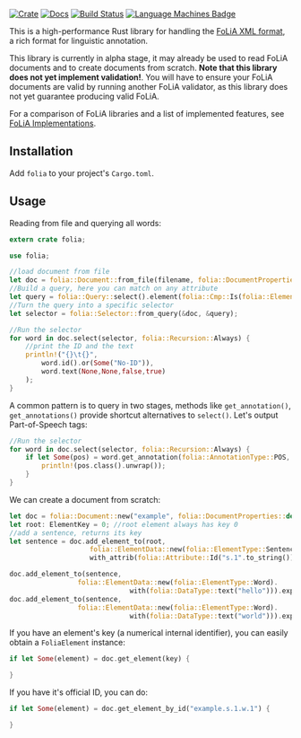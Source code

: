 [![Crate](https://img.shields.io/crates/v/folia.svg)](https://crates.io/crates/folia)
[![Docs](https://docs.rs/folia/badge.svg)](https://docs.rs/folia/)
[![Build Status](https://travis-ci.com/proycon/folia-rust.svg?branch=master)](https://travis-ci.com/proycon/folia-rust)
[![Language Machines Badge](http://applejack.science.ru.nl/lamabadge.php/folia-rust)](http://applejack.science.ru.nl/languagemachines/)

This is a high-performance Rust library for handling the [FoLiA XML format](https://proycon.github.io/folia), a rich format
for linguistic annotation.

This library is currently in alpha stage, it may already be used to read FoLiA documents and to create documents from
scratch. **Note that this library does not yet implement validation!**. You will have to ensure your FoLiA documents are
valid by running another FoLiA validator, as this library does not yet guarantee producing valid FoLiA.

For a comparison of FoLiA libraries and a list of implemented features, see [FoLiA Implementations](https://folia.readthedocs.io/en/latest/implementations.html).

## Installation

Add ``folia`` to your project's ``Cargo.toml``.

## Usage

Reading from file and querying all words:

```rust
extern crate folia;

use folia;

//load document from file
let doc = folia::Document::from_file(filename, folia::DocumentProperties::default()).expect("parsing folia");
//Build a query, here you can match on any attribute
let query = folia::Query::select().element(folia::Cmp::Is(folia::ElementType::Word));
//Turn the query into a specific selector
let selector = folia::Selector::from_query(&doc, &query);

//Run the selector
for word in doc.select(selector, folia::Recursion::Always) {
    //print the ID and the text
    println!("{}\t{}",
        word.id().or(Some("No-ID")),
        word.text(None,None,false,true)
    );
}
```

A common pattern is to query in two stages,  methods like ``get_annotation()``, ``get_annotations()`` provide shortcut
alternatives to ``select()``. Let's output Part-of-Speech tags:

```rust
//Run the selector
for word in doc.select(selector, folia::Recursion::Always) {
    if let Some(pos) = word.get_annotation(folia::AnnotationType::POS, folia::Cmp::Any, folia::Recursion::No) {
        println!(pos.class().unwrap());
    }
}
```

We can create a document from scratch:

```rust
let doc = folia::Document::new("example", folia::DocumentProperties::default()).expect("instantiating folia");
let root: ElementKey = 0; //root element always has key 0
//add a sentence, returns its key
let sentence = doc.add_element_to(root,
                    folia::ElementData::new(folia::ElementType::Sentence).
                    with_attrib(folia::Attribute::Id("s.1".to_string())) ).expect("Adding sentence");

doc.add_element_to(sentence,
                 folia::ElementData::new(folia::ElementType::Word).
                              with(folia::DataType::text("hello"))).expect("Adding word 1");
doc.add_element_to(sentence,
                 folia::ElementData::new(folia::ElementType::Word).
                              with(folia::DataType::text("world"))).expect("Adding word 2");

```


If you have an element's key (a numerical internal identifier), you can easily obtain a ``FoliaElement`` instance:

```rust
if let Some(element) = doc.get_element(key) {

}
```

If you have it's official ID, you can do:

```rust
if let Some(element) = doc.get_element_by_id("example.s.1.w.1") {

}
```
